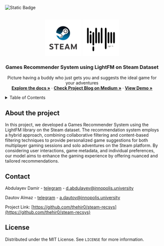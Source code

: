 ![Static Badge](https://img.shields.io/badge/LICENSE-MIT-green?link=https%3A%2F%2Fgithub.com%2Fthehir0%2Fsteam-recsys%2Fblob%2Fmain%2FLICENSE)

<!-- PROJECT LOGO -->
<br />
<div align="center">
    <img src="assets/steam-logo.png" alt="Logo" width="120" height="120">
    <img src="assets/lightfm.png" alt="Logo" width="120" height="120">

  <h3 align="center">Games Recommender System using LightFM on Steam Dataset</h3>

  <p align="center">
    Picture having a buddy who just gets you and suggests the ideal game for your adventures
    <br />
    <a href="https://github.com/thehir0/steam-recsys/tree/main"><strong>Explore the docs »</strong></a>
     ·
    <a href="https://drive.google.com/file/d/1C3u76hoq-7fqbN1T6aOajf9SB4nmE7sR/view?usp=sharing"><strong>Check Project Blog on Medium »</strong></a>
     ·
    <a href="https://colab.research.google.com/drive/1vH_t9M4LPhg_6PyM4NcM6gQoLQMCFlZX?usp=sharing#scrollTo=aGuPmJgTnNMf"><strong>View Demo »</strong></a>
    <br />
  </p>
  </p>
</div>

<!-- TABLE OF CONTENTS -->
<details>
  <summary>Table of Contents</summary>
  <ol>
    <li>
      <a href="#about-the-project">About The Project</a>
    </li>
    <li><a href="#contact">Contact</a></li>
    <li><a href="#license">License</a></li>
  </ol>
</details>

## About the project

In this project, we developed a Games Recommender System using the LightFM library on the Steam dataset. The recommendation system employs a hybrid approach, combining collaborative filtering and content-based filtering techniques to provide personalized game suggestions for both multiplayer gaming sessions and solo adventures on the Steam platform. By considering user interactions, game metadata, and individual preferences, our model aims to enhance the gaming experience by offering nuanced and tailored recommendations.

<!-- CONTACT -->
## Contact

Abdulayev Damir - [telegram](https://t.me/SpeedFireF) - d.abdulayev@innopolis.university

Dautov Almaz - [telegram](https://t.me/hir0t) - a.dautov@innopolis.university

Project Link: [https://github.com/thehir0/steam-recsys](https://github.com/thehir0/steam-recsys)

<!-- LICENSE -->
## License
Distributed under the MIT License. See `LICENSE` for more information.
